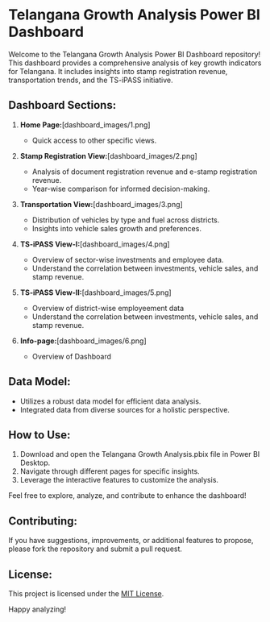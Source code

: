 # Telangana Growth Analysis Power BI Dashboard

Welcome to the Telangana Growth Analysis Power BI Dashboard repository! This dashboard provides a comprehensive analysis of key growth indicators for Telangana. It includes insights into stamp registration revenue, transportation trends, and the TS-iPASS initiative.

## Dashboard Sections:

1. **Home Page:**[dashboard_images/1.png]
   - Quick access to other specific views.

2. **Stamp Registration View:**[dashboard_images/2.png]
   - Analysis of document registration revenue and e-stamp registration revenue.
   - Year-wise comparison for informed decision-making.

3. **Transportation View:**[dashboard_images/3.png]
   - Distribution of vehicles by type and fuel across districts.
   - Insights into vehicle sales growth and preferences.

4. **TS-iPASS View-I:**[dashboard_images/4.png]
   - Overview of sector-wise investments and employee data.
   - Understand the correlation between investments, vehicle sales, and stamp revenue.

5. **TS-iPASS View-II:**[dashboard_images/5.png]
   - Overview of district-wise employeement data
   - Understand the correlation between investments, vehicle sales, and stamp revenue.

6. **Info-page:**[dashboard_images/6.png]
   - Overview of Dashboard

## Data Model:

- Utilizes a robust data model for efficient data analysis.
- Integrated data from diverse sources for a holistic perspective.

## How to Use:

1. Download and open the Telangana Growth Analysis.pbix file in Power BI Desktop.
2. Navigate through different pages for specific insights.
3. Leverage the interactive features to customize the analysis.

Feel free to explore, analyze, and contribute to enhance the dashboard!

## Contributing:

If you have suggestions, improvements, or additional features to propose, please fork the repository and submit a pull request.

## License:

This project is licensed under the [MIT License](LICENSE).

Happy analyzing!
